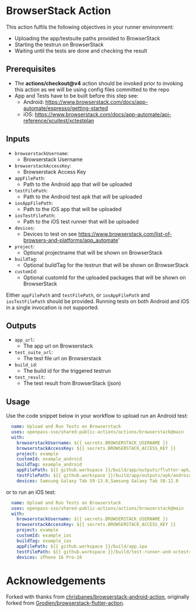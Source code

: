 # BrowserStack Action

This action fulfils the following objectives in your runner environment:
* Uploading the app/testsuite paths provided to BrowserStack
* Starting the testrun on BrowserStack
* Waiting until the tests are done and checking the result

## Prerequisites
* The **actions/checkout@v4** action should be invoked prior to invoking this action as we will be using config files committed to the repo
* App and Tests have to be built before this step see:
  * Android: https://www.browserstack.com/docs/app-automate/espresso/getting-started
  * iOS: https://www.browserstack.com/docs/app-automate/api-reference/xcuitest/xctestplan

## Inputs
* `browserstackUsername`:
    * Browserstack Username
* `browserstackAccessKey`:
    * Browserstack Access Key
* `appFilePath`:
    * Path to the Android app that will be uploaded
* `testFilePath`:
    * Path to the Android test apk that will be uploaded
* `iosAppFilePath`:
    * Path to the iOS app that will be uploaded
* `iosTestFilePath`:
    * Path to the iOS test runner that will be uploaded
* `devices`:
    * Devices to test on see https://www.browserstack.com/list-of-browsers-and-platforms/app_automate'
* `project`:
    * Optional projectname that will be shown on BrowserStack
* `buildTag`:
    * Optional buildTag for the testrun that will be shown on BrowserStack
* `customId`:
    * Optional customId for the uploaded packages that will be shown on BrowserStack

Either `appFilePath` and `testFilePath`, or `iosAppFilePath` and `iosTestFilePath` should be provided. Running tests on both Android and iOS in a single invocation is not supported.

## Outputs
* `app_url`:
  * The app url on Browserstack
* `test_suite_url`:
  * The test file url on Browserstack
* `build_id`:
  * The build id for the triggered testrun
* `test_result`:
  * The test result from BrowserStack (json)

## Usage
Use the code snippet below in your workflow to upload run an Android test:
```yaml
  name: Upload and Run Tests on Browserstack
  uses: openpass-sso/shared-public-actions/actions/browserstack@main
  with:
    browserstackUsername: ${{ secrets.BROWSERSTACK_USERNAME }}
    browserstackAccessKey: ${{ secrets.BROWSERSTACK_ACCESS_KEY }}
    project: example
    customId: example_android
    buildTag: example_android
    appFilePath: ${{ github.workspace }}/build/app/outputs/flutter-apk/app-dev-debug.apk
    testFilePath: ${{ github.workspace }}/build/app/outputs/apk/androidTest/dev/debug/app-dev-debug-androidTest.apk
    devices: Samsung Galaxy Tab S9-13.0,Samsung Galaxy Tab S8-12.0
```

or to run an iOS test:

```yaml
  name: Upload and Run Tests on Browserstack
  uses: openpass-sso/shared-public-actions/actions/browserstack@main
  with:
    browserstackUsername: ${{ secrets.BROWSERSTACK_USERNAME }}
    browserstackAccessKey: ${{ secrets.BROWSERSTACK_ACCESS_KEY }}
    project: example
    customId: example_ios
    buildTag: example_ios
    appFilePath: ${{ github.workspace }}/build/app.ipa
    testFilePath: ${{ github.workspace }}/build/test-runner-and-xctestrun.zip
    devices: iPhone 16 Pro-18
```

# Acknowledgements

Forked with thanks from [chrisbanes/browserstack-android-action](https://github.com/chrisbanes/browserstack-android-action), originally forked from [Grodien/browserstack-flutter-action](https://github.com/Grodien/browserstack-flutter-action).